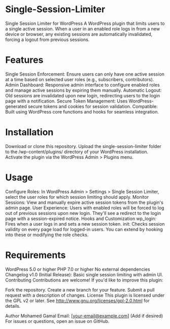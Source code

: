 # Single-Session-Limiter
Single Session Limiter for WordPress
A WordPress plugin that limits users to a single active session. When a user in an enabled role logs in from a new device or browser, any existing sessions are automatically invalidated, forcing a logout from previous sessions.

# Features
Single Session Enforcement: Ensure users can only have one active session at a time based on selected user roles (e.g., subscribers, contributors).
Admin Dashboard: Responsive admin interface to configure enabled roles and manage active sessions by expiring them manually.
Automatic Logout: Old sessions are invalidated upon new login, redirecting users to the login page with a notification.
Secure Token Management: Uses WordPress-generated secure tokens and cookies for session validation.
Compatible: Built using WordPress core functions and hooks for seamless integration.
# Installation
Download or clone this repository.
Upload the single-session-limiter folder to the /wp-content/plugins/ directory of your WordPress installation.
Activate the plugin via the WordPress Admin > Plugins menu.
# Usage
Configure Roles: In WordPress Admin > Settings > Single Session Limiter, select the user roles for which session limiting should apply.
Monitor Sessions: View and manually expire active session tokens from the plugin's admin page.
User Experience: Users with enabled roles will be forced to log out of previous sessions upon new login. They'll see a redirect to the login page with a session-expired notice.
Hooks and Customization
wp_login: Fires when a user logs in and sets a new session token.
init: Checks session validity on every page load for logged-in users.
You can extend by hooking into these or modifying the role checks.
# Requirements
WordPress 5.0 or higher
PHP 7.0 or higher
No external dependencies
Changelog
v1.0 (Initial Release): Basic single session limiting with admin UI.
Contributing
Contributions are welcome! If you'd like to improve this plugin:

Fork the repository.
Create a new branch for your feature.
Submit a pull request with a description of changes.
License
This plugin is licensed under the GPL v2 or later. See http://www.gnu.org/licenses/gpl-2.0.html for details.

Author
Mohamed Gamal
Email: [your-email@example.com] (Add if desired)
For issues or questions, open an issue on GitHub.
